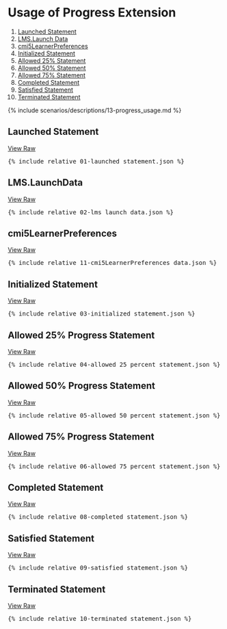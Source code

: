 ---
---

# Usage of Progress Extension

1. [Launched Statement](#launched-statement)
1. [LMS.Launch Data](#lmslaunchdata)
1. [cmi5LearnerPreferences](#cmi5learnerpreferences)
1. [Initialized Statement](#initialized-statement)
1. [Allowed 25% Statement](#allowed-25-progress-statement)
1. [Allowed 50% Statement](#allowed-50-progress-statement)
1. [Allowed 75% Statement](#allowed-75-progress-statement)
1. [Completed Statement](#completed-statement)
1. [Satisfied Statement](#satisfied-statement)
1. [Terminated Statement](#terminated-statement)

{% include scenarios/descriptions/13-progress_usage.md %}

## Launched Statement

[View Raw](01-launched_statement.json)

<pre>
{% include_relative 01-launched_statement.json %}
</pre>

## LMS.LaunchData

[View Raw](02-lms_launch_data.json)

<pre>
{% include_relative 02-lms_launch_data.json %}
</pre>

## cmi5LearnerPreferences

[View Raw](11-cmi5LearnerPreferences_data.json)

<pre>
{% include_relative 11-cmi5LearnerPreferences_data.json %}
</pre>

## Initialized Statement

[View Raw](03-initialized_statement.json)

<pre>
{% include_relative 03-initialized_statement.json %}
</pre>

## Allowed 25% Progress Statement

[View Raw](04-allowed_25_percent_statement.json)

<pre>
{% include_relative 04-allowed_25_percent_statement.json %}
</pre>

## Allowed 50% Progress Statement

[View Raw](05-allowed_50_percent_statement.json)

<pre>
{% include_relative 05-allowed_50_percent_statement.json %}
</pre>

## Allowed 75% Progress Statement

[View Raw](06-allowed_75_percent_statement.json)

<pre>
{% include_relative 06-allowed_75_percent_statement.json %}
</pre>

## Completed Statement

[View Raw](08-completed_statement.json)

<pre>
{% include_relative 08-completed_statement.json %}
</pre>

## Satisfied Statement

[View Raw](09-satisfied_statement.json)

<pre>
{% include_relative 09-satisfied_statement.json %}
</pre>

## Terminated Statement

[View Raw](10-terminated_statement.json)

<pre>
{% include_relative 10-terminated_statement.json %}
</pre>
